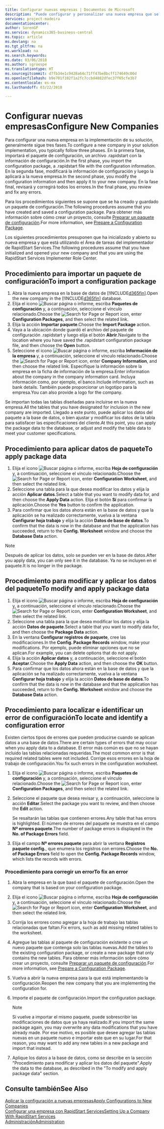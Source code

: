 ```yaml
---
title: Configurar nuevas empresas | Documentos de Microsoft
description: "Puede configurar y personalizar una nueva empresa que se haya creado. Para ajustar la implementación, procederá en tres fases para completar la configuración."
services: project-madeira
documentationcenter: 
author: SorenGP
ms.service: dynamics365-business-central
ms.topic: article
ms.devlang: na
ms.tgt_pltfrm: na
ms.workload: na
ms.search.keywords: 
ms.date: 03/06/2018
ms.author: sgroespe
ms.translationtype: HT
ms.sourcegitcommit: d7fb34e1c9428a64c71ff47be8bcff174649c00d
ms.openlocfilehash: b9e701f102f1a2fc7ccbd4882dfec37f65cfe3b7
ms.contentlocale: es-mx
ms.lasthandoff: 03/22/2018

---
```

# <a name="configure-new-companies"></a><span data-ttu-id="3c514-104">Configurar nuevas empresas</span><span class="sxs-lookup"><span data-stu-id="3c514-104">Configure New Companies</span></span>
<span data-ttu-id="3c514-105">Para configurar una nueva empresa en la implementación de su solución, generalmente sigue tres fases.</span><span class="sxs-lookup"><span data-stu-id="3c514-105">To configure a new company in your solution implementation, you typically follow three phases.</span></span> <span data-ttu-id="3c514-106">En la primera fase, importará el paquete de configuración, un archivo .rapidstart con la información de configuración.</span><span class="sxs-lookup"><span data-stu-id="3c514-106">In the first phase, you import the configuration package, a .rapidstart file with the configuration information.</span></span> <span data-ttu-id="3c514-107">En la segunda fase, modificará la información de configuración y luego la aplicará a la nueva empresa.</span><span class="sxs-lookup"><span data-stu-id="3c514-107">In the second phase, you modify the configuration information and then apply it to your new company.</span></span> <span data-ttu-id="3c514-108">En la fase final, revisará y corregirá todos los errores.</span><span class="sxs-lookup"><span data-stu-id="3c514-108">In the final phase, you review and fix any errors.</span></span>  

<span data-ttu-id="3c514-109">Para los procedimientos siguientes se supone que se ha creado y guardado un paquete de configuración.</span><span class="sxs-lookup"><span data-stu-id="3c514-109">The following procedures assume that you have created and saved a configuration package.</span></span> <span data-ttu-id="3c514-110">Para obtener más información sobre cómo crear un proyecto, consulte [Preparar un paquete de configuración](admin-how-to-prepare-a-configuration-package.md).</span><span class="sxs-lookup"><span data-stu-id="3c514-110">For more information, see [Prepare a Configuration Package](admin-how-to-prepare-a-configuration-package.md).</span></span>  

<span data-ttu-id="3c514-111">Los siguientes procedimientos presuponen que ha inicializado y abierto su nueva empresa y que está utilizando el Área de tareas del implementador de RapidStart Services.</span><span class="sxs-lookup"><span data-stu-id="3c514-111">The following procedures assume that you have initialized and opened your new company and that you are using the RapidStart Services Implementer Role Center.</span></span>

## <a name="to-import-a-configuration-package"></a><span data-ttu-id="3c514-112">Procedimiento para importar un paquete de configuración</span><span class="sxs-lookup"><span data-stu-id="3c514-112">To import a configuration package</span></span>  
1. <span data-ttu-id="3c514-113">Abra la nueva empresa en la base de datos de [!INCLUDE[d365fin](includes/d365fin_md.md)].</span><span class="sxs-lookup"><span data-stu-id="3c514-113">Open the new company in the [!INCLUDE[d365fin](includes/d365fin_md.md)] database.</span></span>  
2. <span data-ttu-id="3c514-114">Elija el icono ![Buscar página o informe](media/ui-search/search_small.png "icono Buscar página o informe"), escriba **Paquetes de configuración** y, a continuación, seleccione el vínculo relacionado.</span><span class="sxs-lookup"><span data-stu-id="3c514-114">Choose the ![Search for Page or Report](media/ui-search/search_small.png "Search for Page or Report icon") icon, enter **Configuration Packages**, and then select the related link.</span></span>  
3. <span data-ttu-id="3c514-115">Elija la acción **Importar paquete**.</span><span class="sxs-lookup"><span data-stu-id="3c514-115">Choose the **Import Package** action.</span></span>  
4. <span data-ttu-id="3c514-116">Vaya a la ubicación donde guardó el archivo del paquete de configuración .rapidstart y luego elija el botón **Abrir**.</span><span class="sxs-lookup"><span data-stu-id="3c514-116">Navigate to the location where you have saved the .rapidstart configuration package file, and then choose the **Open** button.</span></span>  
5. <span data-ttu-id="3c514-117">Seleccione el icono ![Buscar página o informe](media/ui-search/search_small.png "icono Buscar página o informe"), escriba **Información de la empresa** y, a continuación, seleccione el vínculo relacionado.</span><span class="sxs-lookup"><span data-stu-id="3c514-117">Choose the ![Search for Page or Report](media/ui-search/search_small.png "Search for Page or Report icon") icon, enter **Company Information**, and then choose the related link.</span></span> <span data-ttu-id="3c514-118">Especifique la información sobre la empresa en la ficha de información de la empresa.</span><span class="sxs-lookup"><span data-stu-id="3c514-118">Enter information about the company in the company information card.</span></span> <span data-ttu-id="3c514-119">Incluya información como, por ejemplo, el banco.</span><span class="sxs-lookup"><span data-stu-id="3c514-119">Include information, such as bank details.</span></span> <span data-ttu-id="3c514-120">También puede proporcionar un logotipo para la empresa.</span><span class="sxs-lookup"><span data-stu-id="3c514-120">You can also provide a logo for the company.</span></span>  

<span data-ttu-id="3c514-121">Se importan todas las tablas diseñadas para incluirse en la nueva empresa.</span><span class="sxs-lookup"><span data-stu-id="3c514-121">All the tables that you have designated for inclusion in the new company are imported.</span></span> <span data-ttu-id="3c514-122">Llegado a este punto, puede aplicar los datos del paquete a la base de datos, o bien ajustar y modificar los datos de la tabla para satisfacer las especificaciones del cliente.</span><span class="sxs-lookup"><span data-stu-id="3c514-122">At this point, you can apply the package data to the database, or adjust and modify the table data to meet your customer specifications.</span></span>  

## <a name="to-apply-package-data"></a><span data-ttu-id="3c514-123">Procedimiento para aplicar datos de paquete</span><span class="sxs-lookup"><span data-stu-id="3c514-123">To apply package data</span></span>  
1. <span data-ttu-id="3c514-124">Elija el icono ![Buscar página o informe](media/ui-search/search_small.png "icono Buscar página o informe"), escriba **Hoja de configuración** y, a continuación, seleccione el vínculo relacionado.</span><span class="sxs-lookup"><span data-stu-id="3c514-124">Choose the ![Search for Page or Report](media/ui-search/search_small.png "Search for Page or Report icon") icon, enter **Configuration Worksheet**, and then select the related link.</span></span>  
2. <span data-ttu-id="3c514-125">Seleccione una tabla para la que desea modificar los datos y elija la acción **Aplicar datos**.</span><span class="sxs-lookup"><span data-stu-id="3c514-125">Select a table that you want to modify data for, and then choose the **Apply Data** action.</span></span> <span data-ttu-id="3c514-126">Elija el botón **Sí** para confirmar la aplicación.</span><span class="sxs-lookup"><span data-stu-id="3c514-126">Choose the **Yes** button to confirm the application.</span></span>
3. <span data-ttu-id="3c514-127">Para confirmar que los datos ahora están en la base de datos y que la aplicación se ha realizado correctamente, vuelva a la ventana **Configurar hoja trabajo** y elija la acción **Datos de base de datos**.</span><span class="sxs-lookup"><span data-stu-id="3c514-127">To confirm that the data is now in the database and that the application has succeeded, return to the **Config. Worksheet** window and choose the **Database Data** action.</span></span>  

> [!NOTE]  
>  <span data-ttu-id="3c514-128">Después de aplicar los datos, solo se pueden ver en la base de datos.</span><span class="sxs-lookup"><span data-stu-id="3c514-128">After you apply data, you can only see it in the database.</span></span> <span data-ttu-id="3c514-129">Ya no se incluyen en el paquete.</span><span class="sxs-lookup"><span data-stu-id="3c514-129">It is no longer in the package.</span></span>  

## <a name="to-modify-and-apply-package-data"></a><span data-ttu-id="3c514-130">Procedimiento para modificar y aplicar los datos del paquete</span><span class="sxs-lookup"><span data-stu-id="3c514-130">To modify and apply package data</span></span>  
1. <span data-ttu-id="3c514-131">Elija el icono ![Buscar página o informe](media/ui-search/search_small.png "icono Buscar página o informe"), escriba **Hoja de configuración** y, a continuación, seleccione el vínculo relacionado.</span><span class="sxs-lookup"><span data-stu-id="3c514-131">Choose the ![Search for Page or Report](media/ui-search/search_small.png "Search for Page or Report icon") icon, enter **Configuration Worksheet**, and then select the related link.</span></span>  
2. <span data-ttu-id="3c514-132">Seleccione una tabla para la que desea modificar los datos y elija la acción **Datos de paquete**.</span><span class="sxs-lookup"><span data-stu-id="3c514-132">Select a table that you want to modify data for, and then choose the **Package Data** action.</span></span>  
3. <span data-ttu-id="3c514-133">En la ventana **Configurar registros de paquete**, cree las modificaciones.</span><span class="sxs-lookup"><span data-stu-id="3c514-133">In the **Config. Package Records** window, make your modifications.</span></span> <span data-ttu-id="3c514-134">Por ejemplo, puede eliminar opciones que no se aplican.</span><span class="sxs-lookup"><span data-stu-id="3c514-134">For example, you can delete options that do not apply.</span></span>  
4. <span data-ttu-id="3c514-135">Elija la acción **Aplicar datos** y, a continuación, seleccione el botón **Aceptar**.</span><span class="sxs-lookup"><span data-stu-id="3c514-135">Choose the **Apply Data** action, and then choose the **OK** button.</span></span>  
5. <span data-ttu-id="3c514-136">Para confirmar que los datos ahora están en la base de datos y que la aplicación se ha realizado correctamente, vuelva a la ventana **Configurar hoja trabajo** y elija la acción **Datos de base de datos**.</span><span class="sxs-lookup"><span data-stu-id="3c514-136">To confirm that the data is now in the database and that the application has succeeded, return to the **Config. Worksheet** window and choose the **Database Data** action.</span></span>  

## <a name="to-locate-and-identify-a-configuration-error"></a><span data-ttu-id="3c514-137">Procedimiento para localizar e identificar un error de configuración</span><span class="sxs-lookup"><span data-stu-id="3c514-137">To locate and identify a configuration error</span></span>  
<span data-ttu-id="3c514-138">Existen ciertos tipos de errores que pueden producirse cuando se aplican datos a una base de datos.</span><span class="sxs-lookup"><span data-stu-id="3c514-138">There are certain types of errors that may occur when you apply data to a database.</span></span> <span data-ttu-id="3c514-139">El error más común es que no se hayan incluido las tablas relacionadas requeridas.</span><span class="sxs-lookup"><span data-stu-id="3c514-139">The most common error is that required related tables were not included.</span></span> <span data-ttu-id="3c514-140">Corrige esos errores en la hoja de trabajo de configuración.</span><span class="sxs-lookup"><span data-stu-id="3c514-140">You fix such errors in the configuration worksheet.</span></span>

1. <span data-ttu-id="3c514-141">Elija el icono ![Buscar página o informe](media/ui-search/search_small.png "icono Buscar página o informe"), escriba **Paquetes de configuración** y, a continuación, seleccione el vínculo relacionado.</span><span class="sxs-lookup"><span data-stu-id="3c514-141">Choose the ![Search for Page or Report](media/ui-search/search_small.png "Search for Page or Report icon") icon, enter **Configuration Packages**, and then select the related link.</span></span>  
2. <span data-ttu-id="3c514-142">Seleccione el paquete que desea revisar y, a continuación, seleccione la acción **Editar**.</span><span class="sxs-lookup"><span data-stu-id="3c514-142">Select the package you want to review, and then choose the **Edit** action.</span></span>  

    <span data-ttu-id="3c514-143">Se resaltarán las tablas que contienen errores.</span><span class="sxs-lookup"><span data-stu-id="3c514-143">Any table that has errors is highlighted.</span></span> <span data-ttu-id="3c514-144">El número de errores del paquete se muestra en el campo **Nº errores paquete**.</span><span class="sxs-lookup"><span data-stu-id="3c514-144">The number of package errors is displayed in the **No. of Package Errors** field.</span></span>  

3. <span data-ttu-id="3c514-145">Elija el campo **Nº errores paquete** para abrir la ventana **Registros paquete config.**, que enumera los registros con errores.</span><span class="sxs-lookup"><span data-stu-id="3c514-145">Choose the **No. of Package Errors** field to open the **Config. Package Records** window, which lists the records with errors.</span></span>  

### <a name="to-fix-an-error"></a><span data-ttu-id="3c514-146">Procedimiento para corregir un error</span><span class="sxs-lookup"><span data-stu-id="3c514-146">To fix an error</span></span>  
1. <span data-ttu-id="3c514-147">Abra la empresa en la que basó el paquete de configuración.</span><span class="sxs-lookup"><span data-stu-id="3c514-147">Open the company that is based on your configuration package.</span></span>  
2. <span data-ttu-id="3c514-148">Elija el icono ![Buscar página o informe](media/ui-search/search_small.png "icono Buscar página o informe"), escriba **Hoja de configuración** y, a continuación, seleccione el vínculo relacionado.</span><span class="sxs-lookup"><span data-stu-id="3c514-148">Choose the ![Search for Page or Report](media/ui-search/search_small.png "Search for Page or Report icon") icon, enter **Configuration Worksheet**, and then select the related link.</span></span>  
3. <span data-ttu-id="3c514-149">Corrija los errores como agregar a la hoja de trabajo las tablas relacionadas que faltan.</span><span class="sxs-lookup"><span data-stu-id="3c514-149">Fix errors, such as add missing related tables to the worksheet.</span></span>  
4. <span data-ttu-id="3c514-150">Agregue las tablas al paquete de configuración existente o cree un nuevo paquete que contenga solo las tablas nuevas.</span><span class="sxs-lookup"><span data-stu-id="3c514-150">Add the tables to the existing configuration package, or create a new package that only contains the new tables.</span></span> <span data-ttu-id="3c514-151">Para obtener más información sobre cómo crear un proyecto, consulte [Preparar un paquete de configuración](admin-how-to-prepare-a-configuration-package.md).</span><span class="sxs-lookup"><span data-stu-id="3c514-151">For more information, see [Prepare a Configuration Package](admin-how-to-prepare-a-configuration-package.md).</span></span>  
5. <span data-ttu-id="3c514-152">Vuelva a abrir la nueva empresa para la que está implementando la configuración.</span><span class="sxs-lookup"><span data-stu-id="3c514-152">Reopen the new company that you are implementing the configuration for.</span></span>  
6. <span data-ttu-id="3c514-153">Importe el paquete de configuración.</span><span class="sxs-lookup"><span data-stu-id="3c514-153">Import the configuration package.</span></span>  

    > [!NOTE]  
    >  <span data-ttu-id="3c514-154">Si vuelve a importar el mismo paquete, puede sobrescribir las modificaciones de datos que ya haya realizado.</span><span class="sxs-lookup"><span data-stu-id="3c514-154">If you import the same package again, you may overwrite any data modifications that you have already made.</span></span> <span data-ttu-id="3c514-155">Por ese motivo, es posible que desee agregar las tablas nuevas en un paquete nuevo e importar este que en su lugar.</span><span class="sxs-lookup"><span data-stu-id="3c514-155">For that reason, you may want to add any new tables in a new package and import that instead.</span></span>  

7. <span data-ttu-id="3c514-156">Aplique los datos a la base de datos, como se describe en la sección "Procedimiento para modificar y aplicar los datos del paquete".</span><span class="sxs-lookup"><span data-stu-id="3c514-156">Apply the data to the database, as described in the "To modify and apply package data" section.</span></span>

## <a name="see-also"></a><span data-ttu-id="3c514-157">Consulte también</span><span class="sxs-lookup"><span data-stu-id="3c514-157">See Also</span></span>  
[<span data-ttu-id="3c514-158">Aplicar la configuración a nuevas empresas</span><span class="sxs-lookup"><span data-stu-id="3c514-158">Apply Configurations to New Companies</span></span>](admin-apply-configuration-to-new-companies.md)  
[<span data-ttu-id="3c514-159">Configurar una empresa con RapidStart Services</span><span class="sxs-lookup"><span data-stu-id="3c514-159">Setting Up a Company With RapidStart Services</span></span>](admin-set-up-a-company-with-rapidstart.md)  
[<span data-ttu-id="3c514-160">Administración</span><span class="sxs-lookup"><span data-stu-id="3c514-160">Administration</span></span>](admin-setup-and-administration.md)

